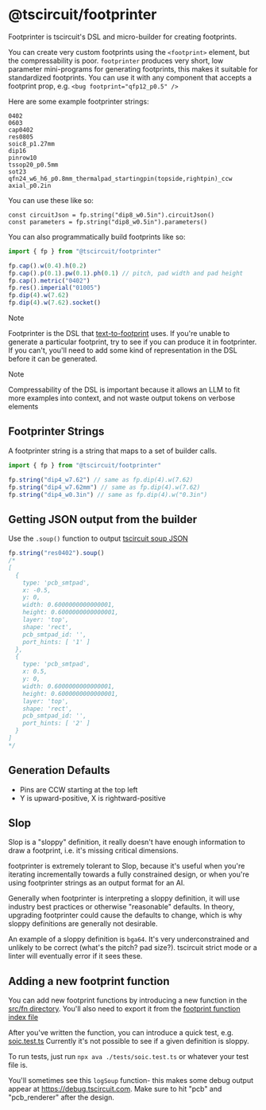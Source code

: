 # @tscircuit/footprinter

Footprinter is tscircuit's DSL and micro-builder for creating footprints.

You can create very custom footprints using the `<footprint>` element, but the
compressability is poor. `footprinter` produces very short, low parameter
mini-programs for generating footprints, this makes it suitable for standardized
footprints. You can use it with any component that accepts a footprint prop, e.g.
`<bug footprint="qfp12_p0.5" />`

Here are some example footprinter strings:

```
0402
0603
cap0402
res0805
soic8_p1.27mm
dip16
pinrow10
tssop20_p0.5mm
sot23
qfn24_w6_h6_p0.8mm_thermalpad_startingpin(topside,rightpin)_ccw
axial_p0.2in
```

You can use these like so:

```tsx
const circuitJson = fp.string("dip8_w0.5in").circuitJson()
const parameters = fp.string("dip8_w0.5in").parameters()
```

You can also programmatically build footprints like so:

```ts
import { fp } from "@tscircuit/footprinter"

fp.cap().w(0.4).h(0.2)
fp.cap().p(0.1).pw(0.1).ph(0.1) // pitch, pad width and pad height
fp.cap().metric("0402")
fp.res().imperial("01005")
fp.dip(4).w(7.62)
fp.dip(4).w(7.62).socket()
```

> [!NOTE]
> Footprinter is the DSL that [text-to-footprint](https://github.com/tscircuit/text-to-footprint) uses.
> If you're unable to generate a particular footprint, try to see if you can produce it in footprinter.
> If you can't, you'll need to add some kind of representation in the DSL before it can be generated.

> [!NOTE]
> Compressability of the DSL is important because it allows an LLM to fit more examples into context,
> and not waste output tokens on verbose elements

## Footprinter Strings

A footprinter string is a string that maps to a set of builder calls.

```ts
import { fp } from "@tscircuit/footprinter"

fp.string("dip4_w7.62") // same as fp.dip(4).w(7.62)
fp.string("dip4_w7.62mm") // same as fp.dip(4).w(7.62)
fp.string("dip4_w0.3in") // same as fp.dip(4).w("0.3in")
```

## Getting JSON output from the builder

Use the `.soup()` function to output [tscircuit soup JSON](https://github.com/tscircuit/soup)

```ts
fp.string("res0402").soup()
/*
[
  {
    type: 'pcb_smtpad',
    x: -0.5,
    y: 0,
    width: 0.6000000000000001,
    height: 0.6000000000000001,
    layer: 'top',
    shape: 'rect',
    pcb_smtpad_id: '',
    port_hints: [ '1' ]
  },
  {
    type: 'pcb_smtpad',
    x: 0.5,
    y: 0,
    width: 0.6000000000000001,
    height: 0.6000000000000001,
    layer: 'top',
    shape: 'rect',
    pcb_smtpad_id: '',
    port_hints: [ '2' ]
  }
]
*/
```

## Generation Defaults

- Pins are CCW starting at the top left
- Y is upward-positive, X is rightward-positive

## Slop

Slop is a "sloppy" definition, it really doesn't have enough
information to draw a footprint, i.e. it's missing critical dimensions.

footprinter is extremely tolerant to Slop, because it's useful
when you're iterating incrementally towards a fully constrained
design, or when you're using footprinter strings as an output format
for an AI.

Generally when footprinter is interpreting a sloppy definition, it will use
industry best practices or otherwise "reasonable" defaults. In theory, upgrading
footprinter could cause the defaults to change, which is why sloppy definitions
are generally not desirable.

An example of a sloppy definition is `bga64`. It's very underconstrained and
unlikely to be correct (what's the pitch? pad size?). tscircuit strict mode
or a linter will eventually error if it sees these.

## Adding a new footprint function

You can add new footprint functions by introducing a new function in the [src/fn directory](https://github.com/tscircuit/footprinter/tree/main/src/fn). You'll also need to export it from the [footprint function index file](https://github.com/tscircuit/footprinter/blob/main/src/fn/index.ts)

After you've written the function, you can introduce a quick test, e.g. [soic.test.ts](https://github.com/tscircuit/footprinter/blob/main/tests/soic.test.ts)
Currently it's not possible to see if a given definition is sloppy.

To run tests, just run `npx ava ./tests/soic.test.ts` or whatever your test
file is.

You'll sometimes see this `logSoup` function- this makes some debug output
appear at https://debug.tscircuit.com. Make sure to hit "pcb" and "pcb_renderer"
after the design.
